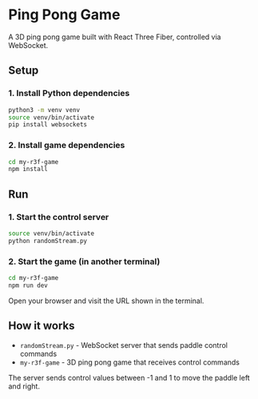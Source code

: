 # Ping Pong Game

A 3D ping pong game built with React Three Fiber, controlled via WebSocket.

## Setup

### 1. Install Python dependencies
```bash
python3 -m venv venv
source venv/bin/activate
pip install websockets
```

### 2. Install game dependencies
```bash
cd my-r3f-game
npm install
```

## Run

### 1. Start the control server
```bash
source venv/bin/activate
python randomStream.py
```

### 2. Start the game (in another terminal)
```bash
cd my-r3f-game
npm run dev
```

Open your browser and visit the URL shown in the terminal.

## How it works

- `randomStream.py` - WebSocket server that sends paddle control commands
- `my-r3f-game` - 3D ping pong game that receives control commands

The server sends control values between -1 and 1 to move the paddle left and right.

